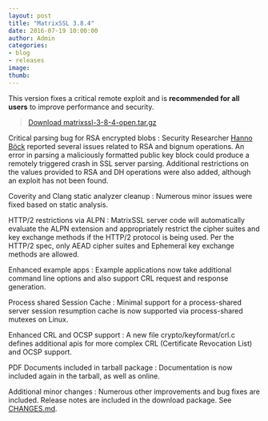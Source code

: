 ```yaml
---
layout: post
title: "MatrixSSL 3.8.4"
date: 2016-07-19 10:00:00
author: Admin
categories:
- blog
- releases
image:
thumb:
---
```

This version fixes a critical remote exploit and is **recommended for all users** to improve performance and security.

> <i class="fa fa-download"></i> [Download matrixssl-3-8-4-open.tar.gz](https://github.com/matrixssl/matrixssl/archive/3-8-4-open.tar.gz)

Critical parsing bug for RSA encrypted blobs
: Security Researcher [Hanno Böck](https://hboeck.de/) reported several issues related to RSA and bignum operations. An error in parsing a maliciously formatted public key block could produce a remotely triggered crash in SSL server parsing. Additional restrictions on the values provided to RSA and DH operations were also added, although an exploit has not been found.

Coverity and Clang static analyzer cleanup
: Numerous minor issues were fixed based on static analysis.

HTTP/2 restrictions via ALPN
: MatrixSSL server code will automatically evaluate the ALPN extension and appropriately restrict the cipher suites and key exchange methods if the HTTP/2 protocol is being used. Per the HTTP/2 spec, only AEAD cipher suites and Ephemeral key exchange methods are allowed.

Enhanced example apps
: Example applications now take additional command line options and also support CRL request and response generation.

Process shared Session Cache
: Minimal support for a process-shared server session resumption cache is now supported via process-shared mutexes on Linux.

Enhanced CRL and OCSP support
: A new file crypto/keyformat/crl.c defines additional apis for more complex CRL (Certificate Revocation List) and OCSP support.

PDF Documents included in tarball package
: Documentation is now included again in the tarball, as well as online.

Additional minor changes
: Numerous other improvements and bug fixes are included. Release notes are included in the download package. See [CHANGES.md](https://github.com/matrixssl/matrixssl/blob/master/CHANGES.md).

